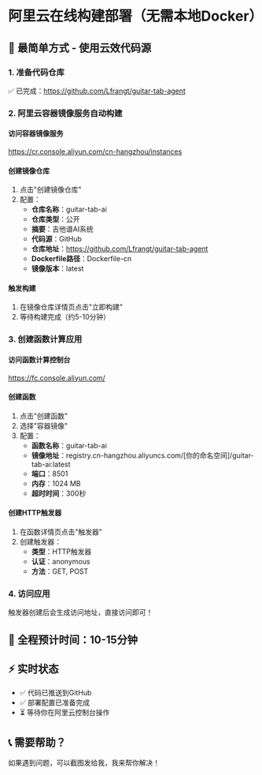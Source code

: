 # 阿里云在线构建部署（无需本地Docker）

## 🚀 最简单方式 - 使用云效代码源

### 1. 准备代码仓库
✅ 已完成：https://github.com/Lfrangt/guitar-tab-agent

### 2. 阿里云容器镜像服务自动构建

#### 访问容器镜像服务
https://cr.console.aliyun.com/cn-hangzhou/instances

#### 创建镜像仓库
1. 点击"创建镜像仓库"
2. 配置：
   - **仓库名称**：guitar-tab-ai
   - **仓库类型**：公开
   - **摘要**：吉他谱AI系统
   - **代码源**：GitHub
   - **仓库地址**：https://github.com/Lfrangt/guitar-tab-agent
   - **Dockerfile路径**：Dockerfile-cn
   - **镜像版本**：latest

#### 触发构建
1. 在镜像仓库详情页点击"立即构建"
2. 等待构建完成（约5-10分钟）

### 3. 创建函数计算应用

#### 访问函数计算控制台
https://fc.console.aliyun.com/

#### 创建函数
1. 点击"创建函数"
2. 选择"容器镜像"
3. 配置：
   - **函数名称**：guitar-tab-ai
   - **镜像地址**：registry.cn-hangzhou.aliyuncs.com/[你的命名空间]/guitar-tab-ai:latest
   - **端口**：8501
   - **内存**：1024 MB
   - **超时时间**：300秒

#### 创建HTTP触发器
1. 在函数详情页点击"触发器"
2. 创建触发器：
   - **类型**：HTTP触发器
   - **认证**：anonymous
   - **方法**：GET, POST

### 4. 访问应用
触发器创建后会生成访问地址，直接访问即可！

## 🎯 全程预计时间：10-15分钟

## ⚡ 实时状态
- ✅ 代码已推送到GitHub
- ✅ 部署配置已准备完成
- ⏳ 等待你在阿里云控制台操作

## 📞 需要帮助？
如果遇到问题，可以截图发给我，我来帮你解决！